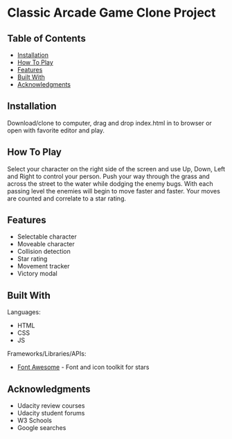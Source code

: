 # Classic Arcade Game Clone Project

## Table of Contents

* [Installation](#installation)
* [How To Play](#how-to-play)
* [Features](#features)
* [Built With](#built-with)
* [Acknowledgments](#acknowledgments)

## Installation

Download/clone to computer, drag and drop index.html in to browser or open with favorite editor and play.

## How To Play

Select your character on the right side of the screen and use Up, Down, Left and Right to control your person.
Push your way through the grass and across the street to the water while dodging the enemy bugs. With each passing level the enemies will begin to move faster and faster.
Your moves are counted and correlate to a star rating.

## Features

* Selectable character
* Moveable character
* Collision detection
* Star rating
* Movement tracker
* Victory modal

## Built With

Languages:

* HTML
* CSS
* JS

Frameworks/Libraries/APIs:

* [Font Awesome](https://fontawesome.com/) - Font and icon toolkit for stars

## Acknowledgments

* Udacity review courses
* Udacity student forums
* W3 Schools
* Google searches
